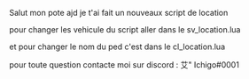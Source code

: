 Salut mon pote ajd je t'ai fait un nouveaux script de location 

pour changer les vehicule du script aller dans le sv_location.lua

et pour changer le nom du ped c'est dans le cl_location.lua 


pour toute question contacte moi sur discord : 艾" Ichigo#0001
